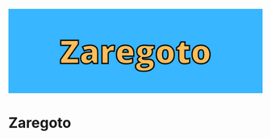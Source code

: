 <p align="center"><a href="#"><img src="https://github.com/ReStartQ/zaregoto/blob/main/extra/Zaregoto.png" alt="drawing" width="1280"/></a></p>

# Zaregoto



